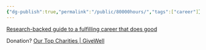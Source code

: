 ```yaml
---
{"dg-publish":true,"permalink":"/public/80000hours/","tags":["career"]}
---
```




[Research-backed guide to a fulfilling career that does good](https://80000hours.org/career-guide/)

Donation?
[Our Top Charities | GiveWell](https://www.givewell.org/charities/top-charities)